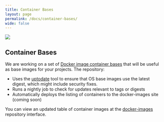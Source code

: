 ```yaml
---
title: Container Bases
layout: page
permalink: /docs/container-bases/
wide: false
---
```


<img src="{{ site.baseurl }}/assets/img/rse-ops-docker.png" class="centered">

## Container Bases

We are working on a set of <a href="https://github.com/rse-ops/docker-images" target="_blank">Docker image container bases</a>
that will be useful as base images for your projects. The repository:

 - Uses the <a href="https://vsoch.github.io/uptodate" target="_blank">uptodate</a> tool to ensure that OS base images use the latest digest, which might include security fixes.
 - Runs a nightly job to check for updates relevant to tags or digests
 - Automatically deploys the listing of containers to the docker-images site (coming soon)
 
You can view an updated table of container images at the <a href="https://rse-ops.github.io/docker-images" target="_blank">docker-images</a> repository interface.
